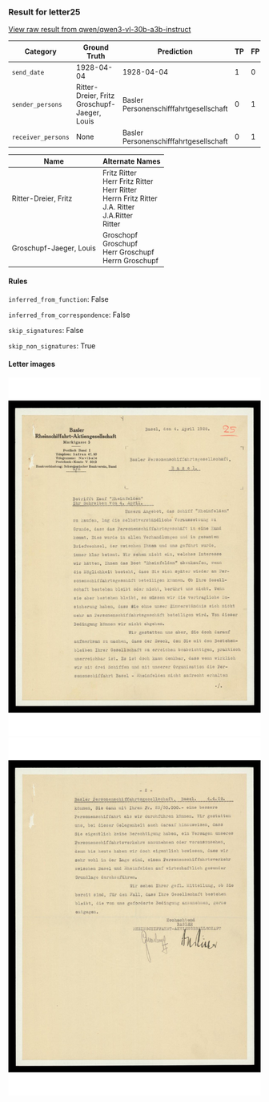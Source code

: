 ### Result for letter25
[View raw result from qwen/qwen3-vl-30b-a3b-instruct](https://github.com/RISE-UNIBAS/humanities_data_benchmark/blob/main/results/2025-10-20/T0256/request_T0256_letter25.json)


| Category          | Ground Truth | Prediction | TP | FP | FN |
|------------------|--------------|------------|----|----|----|
| `send_date`        | 1928-04-04 | 1928-04-04 | 1 | 0 | 0 |
| `sender_persons`  | Ritter-Dreier, Fritz<br>Groschupf-Jaeger, Louis | Basler Personenschifffahrtgesellschaft | 0 | 1 | 2 |
| `receiver_persons` | None | Basler Personenschifffahrtgesellschaft | 0 | 1 | 0 |

| Name | Alternate Names |
| --- | --- |
| Ritter-Dreier, Fritz | Fritz Ritter<br>Herr Fritz Ritter<br>Herr Ritter<br>Herrn Fritz Ritter<br>J.A. Ritter<br>J.A.Ritter<br>Ritter |
| Groschupf-Jaeger, Louis | Groschopf<br>Groschupf<br>Herr Groschupf<br>Herrn Groschupf |

#### Rules
`inferred_from_function`: False

`inferred_from_correspondence`: False

`skip_signatures`: False

`skip_non_signatures`: True

#### Letter images

<img src="https://github.com/RISE-UNIBAS/humanities_data_benchmark/blob/main/benchmarks/metadata_extraction/images/letter25_p1.jpg?raw=true" alt="letter25_p1.jpg" width="800px">

<img src="https://github.com/RISE-UNIBAS/humanities_data_benchmark/blob/main/benchmarks/metadata_extraction/images/letter25_p2.jpg?raw=true" alt="letter25_p2.jpg" width="800px">

